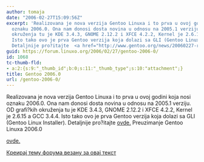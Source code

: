 ```yaml
---
author: tomaja
date: "2006-02-27T15:09:56Z"
excerpt: 'Realizovana je nova verzija Gentoo Linuxa i to prva u ovoj godini koja nosi
  oznaku 2006.0. Ona nam donosi dosta novina u odnosu na 2005.1 verziju. OD grafi?kih
  okruženja tu je KDE 3.4.3, GNOME 2.12.2 i XFCE 4.2.2, Kernel je 2.6.15 a GCC 3.4.4.
  Isto tako ovo je prva Gentoo verzija koja dolazi sa GLI (Gentoo Linux Installer).
  Detaljnije pro?itajte  <a href="http://www.gentoo.org/news/20060227-release-2006.0.xml">ovde.</a> '
guid: https://forum.linuxo.org/2006/02/27/gentoo-2006-0/
id: 1068
tc-thumb-fld:
- a:2:{s:9:"_thumb_id";b:0;s:11:"_thumb_type";s:10:"attachment";}
title: Gentoo 2006.0
url: /gentoo-2006-0/
---
```

Realizovana je nova verzija Gentoo Linuxa i to prva u ovoj godini koja nosi oznaku 2006.0. Ona nam donosi dosta novina u odnosu na 2005.1 verziju. OD grafi?kih okruženja tu je KDE 3.4.3, GNOME 2.12.2 i XFCE 4.2.2, Kernel je 2.6.15 a GCC 3.4.4. Isto tako ovo je prva Gentoo verzija koja dolazi sa GLI (Gentoo Linux Installer). Detaljnije pro?itajte [ovde.](http://www.gentoo.org/news/20060227-release-2006.0.xml) <!--break-->Preuzimanje Gentoo Linuxa 2006.0 

[ovde.](http://www.gentoo.org/main/en/where.xml) 

[Креирај тему форума везану за овај текст](https://linuxo.org/nova-tema-na-forumu/?se_pid=1068)